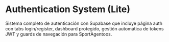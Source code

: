 # Authentication System (Lite)

Sistema completo de autenticación con Supabase que incluye página auth con tabs login/register, dashboard protegido, gestión automática de tokens JWT y guards de navegación para SportAgentoos.